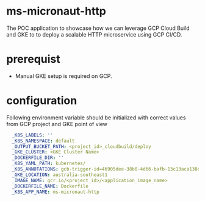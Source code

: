 # ms-micronaut-http

The POC application to showcase how we can leverage GCP Cloud Build and GKE to to deploy a scalable HTTP microservice using GCP CI/CD.

# prerequist
- Manual GKE setup is required on GCP.

# configuration

Following environment variable should be initialized with correct values from GCP project and GKE point of view
```yaml
  _K8S_LABELS: ''
  _K8S_NAMESPACE: default
  _OUTPUT_BUCKET_PATH: <project_id>_cloudbuild/deploy
  _GKE_CLUSTER: <GKE Cluster Name>
  _DOCKERFILE_DIR: ''
  _K8S_YAML_PATH: kubernetes/
  _K8S_ANNOTATIONS: gcb-trigger-id=46905dee-38b0-4d66-bafb-13c13aca138d
  _GKE_LOCATION: australia-southeast1
  _IMAGE_NAME: gcr.io/<project_id>/<application_image_name>
  _DOCKERFILE_NAME: Dockerfile
  _K8S_APP_NAME: ms-micronaut-http
```
